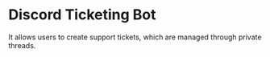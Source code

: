 # Discord Ticketing Bot
 It allows users to create support tickets, which are managed through private threads.
